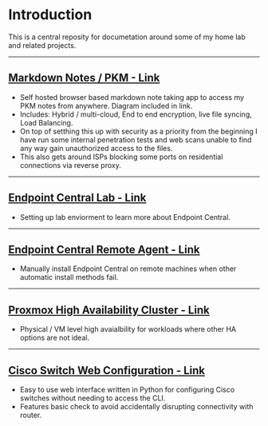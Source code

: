 # Introduction
This is a central reposity for documetation around some of my home lab and related projects.

---

## [Markdown Notes / PKM - Link](https://github.com/Dzzs/Projects/blob/main/Markdown%20Notes.md)
- Self hosted browser based markdown note taking app to access my PKM notes from anywhere. Diagram included in link.
- Includes: Hybrid / multi-cloud, End to end encryption, live file syncing, Load Balancing.
- On top of setthing this up with security as a priority from the beginning I have run some internal penetration tests and web scans unable to find any way gain unauthorized access to the files.
- This also gets around ISPs blocking some ports on residential connections via reverse proxy.

---

## [Endpoint Central Lab - Link](https://github.com/Dzzs/Projects/blob/main/Endpoint%20Central%20Lab.md)
- Setting up lab enviorment to learn more about Endpoint Central.

---

## [Endpoint Central Remote Agent - Link](https://github.com/Dzzs/Projects/blob/main/EPC%20Remote%20Agent.md)
- Manually install Endpoint Central on remote machines when other automatic install methods fail.

---

## [Proxmox High Availability Cluster - Link](https://github.com/Dzzs/Projects/blob/main/Proxmox%20HA%20Cluster.md)
- Physical / VM level high avaialbility for workloads where other HA options are not ideal.

---

## [Cisco Switch Web Configuration - Link](https://github.com/Dzzs/3850WebConfig)
- Easy to use web interface written in Python for configuring Cisco switches without needing to access the CLI.
- Features basic check to avoid accidentally disrupting connectivity with router.
